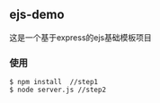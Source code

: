 ## ejs-demo

这是一个基于express的ejs基础模板项目

### 使用

```shell
$ npm install  //step1
$ node server.js //step2
```

